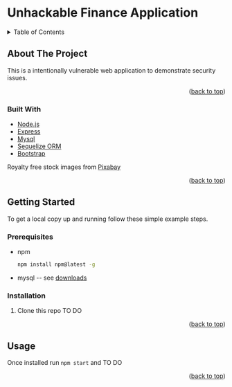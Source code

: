 # Unhackable Finance Application
<div id="top"></div>

<!-- TABLE OF CONTENTS -->
<details>
  <summary>Table of Contents</summary>
  <ol>
    <li>
      <a href="#about-the-project">About The Project</a>
      <ul>
        <li><a href="#built-with">Built With</a></li>
      </ul>
    </li>
    <li>
      <a href="#getting-started">Getting Started</a>
      <ul>
        <li><a href="#prerequisites">Prerequisites</a></li>
        <li><a href="#installation">Installation</a></li>
      </ul>
    </li>
    <li><a href="#usage">Usage</a></li>

  </ol>
</details>



<!-- ABOUT THE PROJECT -->
## About The Project

This is a intentionally vulnerable web application to demonstrate security issues. 


<p align="right">(<a href="#top">back to top</a>)</p>



### Built With

* [Node.js](https://nodejs.dev/)
* [Express](https://expressjs.com/)
* [Mysql](https://www.mysql.com/)
* [Sequelize ORM](https://sequelize.org/)
* [Bootstrap](https://getbootstrap.com/docs/5.2/getting-started/introduction/)

Royalty free stock images from [Pixabay](https://pixabay.com/)


<p align="right">(<a href="#top">back to top</a>)</p>



<!-- GETTING STARTED -->
## Getting Started

To get a local copy up and running follow these simple example steps.

### Prerequisites

* npm
  ```sh
  npm install npm@latest -g
  ```
* mysql -- see [downloads](https://www.mysql.com/downloads/)


### Installation

1. Clone this repo 
 TO DO


<p align="right">(<a href="#top">back to top</a>)</p>



<!-- USAGE EXAMPLES -->
## Usage

Once installed run `npm start` and TO DO


<p align="right">(<a href="#top">back to top</a>)</p>

